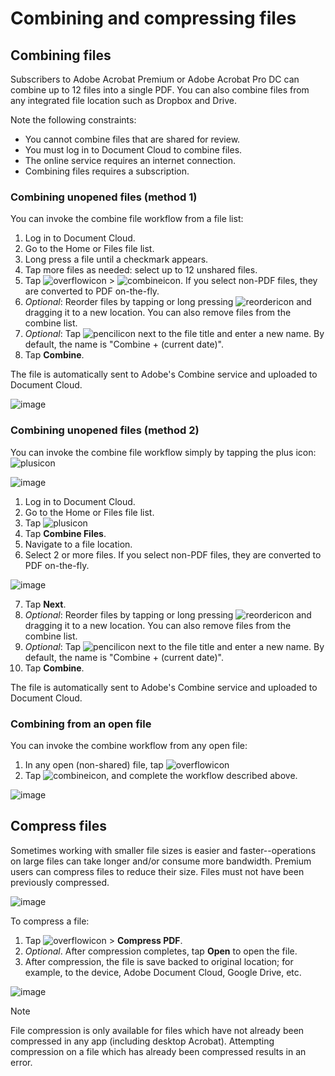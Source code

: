 # Combining and compressing files 


## Combining files


Subscribers to Adobe Acrobat Premium or Adobe Acrobat Pro DC can combine
up to 12 files into a single PDF. You can also combine files from any
integrated file location such as Dropbox and Drive.

Note the following constraints:

* You cannot combine files that are shared for review.
* You must log in to Document Cloud to combine files.
* The online service requires an internet connection.
* Combining files requires a subscription.

### Combining unopened files (method 1)

You can invoke the combine file workflow from a file list:

1.  Log in to Document Cloud.
2.  Go to the Home or Files file list.
3.  Long press a file until a checkmark appears.
4.  Tap more files as needed: select up to 12 unshared files.
5.  Tap ![overflowicon](../imagesandroid/overflowicon.png) \>
    ![combineicon](../imagesandroid/combineicon.png). If you select
    non-PDF files, they are converted to PDF on-the-fly.
6.  *Optional*: Reorder files by tapping or long pressing
    ![reordericon](../imagesandroid/reordericon.png) and dragging it to
    a new location. You can also remove files from the combine list.
7.  *Optional*: Tap ![pencilicon](../imagesandroid/pencilicon.png) next
    to the file title and enter a new name. By default, the name is
    \"Combine + (current date)\".
8.  Tap **Combine**.

The file is automatically sent to Adobe\'s Combine service and uploaded
to Document Cloud.

![image](../imagesandroid/combinefiles1.png)

### Combining unopened files (method 2)

You can invoke the combine file workflow simply by tapping the plus
icon: ![plusicon](../imagesandroid/plusicon.png)

![image](../imagesandroid/createmenu.png)

1.  Log in to Document Cloud.
2.  Go to the Home or Files file list.
3.  Tap ![plusicon](../imagesandroid/plusicon.png)
4.  Tap **Combine Files**.
5.  Navigate to a file location.
6.  Select 2 or more files. If you select non-PDF files, they are
    converted to PDF on-the-fly.

![image](../imagesandroid/combinefiles1.png)

7.  Tap **Next**.
8.  *Optional*: Reorder files by tapping or long pressing
    ![reordericon](../imagesandroid/reordericon.png) and dragging it to
    a new location. You can also remove files from the combine list.
9.  *Optional*: Tap ![pencilicon](../imagesandroid/pencilicon.png) next
    to the file title and enter a new name. By default, the name is
    \"Combine + (current date)\".
10. Tap **Combine**.

The file is automatically sent to Adobe\'s Combine service and uploaded
to Document Cloud.

### Combining from an open file

You can invoke the combine workflow from any open file:

1.  In any open (non-shared) file, tap
    ![overflowicon](../imagesandroid/overflowicon.png)
2.  Tap ![combineicon](../imagesandroid/combineicon.png), and complete
    the workflow described above.

![image](../imagesandroid/fileoverflowmenu.png)

## Compress files


Sometimes working with smaller file sizes is easier and
faster\--operations on large files can take longer and/or consume more
bandwidth. Premium users can compress files to reduce their size. Files
must not have been previously compressed.

![image](../imagesandroid/contextmenu1.png)

To compress a file:

1.  Tap ![overflowicon](../imagesandroid/overflowicon.png) \> **Compress
    PDF**.
2.  *Optional*. After compression completes, tap **Open** to open the
    file.
3.  After compression, the file is save backed to original location; for
    example, to the device, Adobe Document Cloud, Google Drive, etc.

![image](../imagesandroid/compressmsg2.png)

>[!NOTE]
>
>File compression is only available for files which have not already been
compressed in any app (including desktop Acrobat). Attempting
compression on a file which has already been compressed results in an
error.
